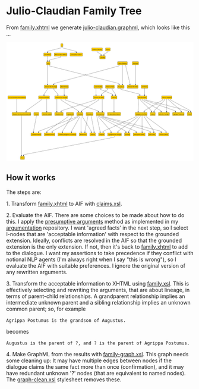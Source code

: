# Julio-Claudian Family Tree

From [family.xhtml](family.xhtml) we generate [julio-claudian.graphml](julio-claudian.graphml), which looks like this ...

![Julio-Claudian Family Tree](julio-claudian.svg "Julio-Claudian Family Tree")


## How it works

The steps are: 

1\. Transform [family.xhtml](family.xhtml) to AIF with [claims.xsl](../../xsl/claims.xsl).

2\. Evaluate the AIF. There are some choices to be made about how to do this. I apply the [presumptive arguments](https://dstl.github.io/eleatics/argumentation/explain-framework.pdf) method as implemented in my [argumentation](https://github.com/knoxa/argumentation/) repository. I want 'agreed facts' in the next step, so I select I-nodes that are 'acceptable information' with respect to the grounded extension. Ideally, conflicts are resolved in the AIF so that the grounded extension is the only extension. If not, then it's back to [family.xhtml](family.xhtml) to add to the dialogue. I want my assertions to take precedence if they conflict with notional NLP agents (I'm always right when I say "this is wrong"), so I evaluate the AIF with suitable preferences. I ignore the original version of any rewritten arguments.

3\. Transform the acceptable information to XHTML using [family.xsl](../../xsl/family.xsl). This is effectively selecting and rewriting the arguments, that are about lineage, in terms of parent-child relationships. A grandparent relationship implies an intermediate unknown parent and a sibling relationship implies an unknown common parent; so, for example

	Agrippa Postumus is the grandson of Augustus.
	
becomes

	Augustus is the parent of ?, and ? is the parent of Agrippa Postumus.

4\. Make GraphML from the results with [family-graph.xsl](../../xsl/family-graph.xsl). This graph needs some cleaning up: It may have multiple edges between nodes if the dialogue claims the same fact more than once (confirmation), and it may have redundant unknown '?' nodes (that are equivalent to named nodes). The [graph-clean.xsl](../../xsl/graph-clean.xsl) stylesheet removes these.